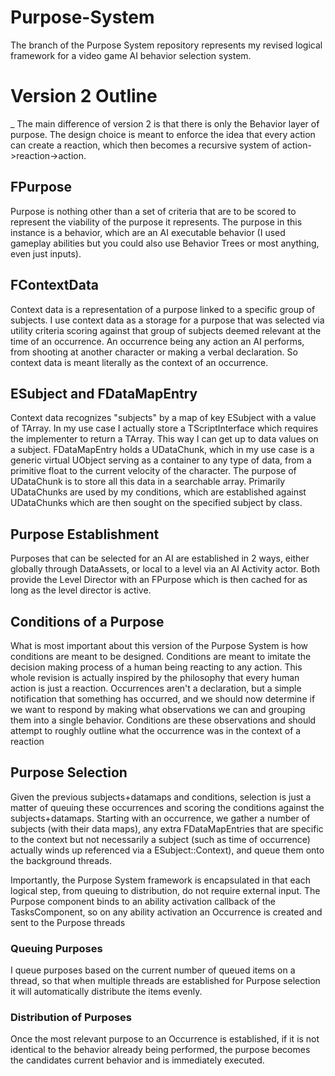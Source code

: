 # Purpose-System
The branch of the Purpose System repository represents my revised logical framework for a video game AI behavior selection system.

# Version 2 Outline

_ The main difference of version 2 is that there is only the Behavior layer of purpose. The design choice is meant to enforce the idea that every action can create a reaction, which then becomes a recursive system of action->reaction->action.

## FPurpose

Purpose is nothing other than a set of criteria that are to be scored to represent the viability of the purpose it represents. The purpose in this instance is a behavior, which are an AI executable behavior (I used gameplay abilities but you could also use Behavior Trees or most anything, even just inputs).

## FContextData

Context data is a representation of a purpose linked to a specific group of subjects. I use context data as a storage for a purpose that was selected via utility criteria scoring against that group of subjects deemed relevant at the time of an occurrence. An occurrence being any action an AI performs, from shooting at another character or making a verbal declaration. So context data is meant literally as the context of an occurrence.

## ESubject and FDataMapEntry

Context data recognizes "subjects" by a map of key ESubject with a value of TArray<FDataMapEntry>. In my use case I actually store a TScriptInterface<IDataMapInterface> which requires the implementer to return a TArray<FDataMapEntry>. This way I can get up to data values on a subject. FDataMapEntry holds a UDataChunk, which in my use case is a generic virtual UObject serving as a container to any type of data, from a primitive float to the current velocity of the character. The purpose of UDataChunk is to store all this data in a searchable array. Primarily UDataChunks are used by my conditions, which are established against UDataChunks which are then sought on the specified subject by class.

## Purpose Establishment
  
Purposes that can be selected for an AI are established in 2 ways, either globally through DataAssets, or local to a level via an AI Activity actor. Both provide the Level Director with an FPurpose which is then cached for as long as the level director is active.
  
## Conditions of a Purpose

What is most important about this version of the Purpose System is how conditions are meant to be designed. Conditions are meant to imitate the decision making process of a human being reacting to any action. This whole revision is actually inspired by the philosophy that every human action is just a reaction. Occurrences aren't a declaration, but a simple notification that something has occurred, and we should now determine if we want to respond by making what observations we can and grouping them into a single behavior. Conditions are these observations and should attempt to roughly outline what the occurrence was in the context of a reaction

## Purpose Selection

Given the previous subjects+datamaps and conditions, selection is just a matter of queuing these occurrences and scoring the conditions against the subjects+datamaps. Starting with an occurrence, we gather a number of subjects (with their data maps), any extra FDataMapEntries that are specific to the context but not necessarily a subject (such as time of occurrence) actually winds up referenced via a ESubject::Context), and queue them onto the background threads. 

Importantly, the Purpose System framework is encapsulated in that each logical step, from queuing to distribution, do not require external input. The Purpose component binds to an ability activation callback of the TasksComponent, so on any ability activation an Occurrence is created and sent to the Purpose threads
  
### Queuing Purposes

I queue purposes based on the current number of queued items on a thread, so that when multiple threads are established for Purpose selection it will automatically distribute the items evenly.
  
  
### Distribution of Purposes

Once the most relevant purpose to an Occurrence is established, if it is not identical to the behavior already being performed, the purpose becomes the candidates current behavior and is immediately executed.
